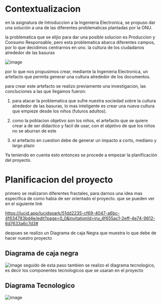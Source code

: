 # Contextualizacion
en la asignatura de Introduccion a la Ingenieria Electronica, se propuso dar una solución a una de las diferentes problematicas plantadas por la ONU.

la problematica que se elijio para dar una posible solucion es Produccion y Consumo Responsable, pero esta problematica abarca diferentes campos, por lo que decidimos centrarnos en uno. la cultura de los ciudadanos alrededor de las basuras

![image](https://github.com/LeoInDaHause/Basurainador/assets/145580263/5cfd673a-3a2c-4f08-981b-ec3faa71ab86)


por lo que nos propusimos crear, mediante la Ingenieria Electronica, un artefacto que permita generar una cultura alrededor de los documentos. 

para crear este artefacto se realizo previamente una investigacion, las concluciones a las que llegamos fueron: 

1. para atacar la problematica que sufre nuestra sociedad sobre la cultura alrededor de las basuras, lo mas inteligente es crear una nueva cultura que empieze desde los niños (futuros adultos).

2. como la poblacion objetivo son los niños, el artefacto que se quiere crear a de ser didactico y facil de usar, con el objetivo de que los niños no se aburran de este

3. el artefacto en cuestion debe de generar un impacto a corto, mediano y largo plazo


Ya teniendo en cuenta esto entonces se procede a empezar la planificación del proyecto.

# Planificacion del proyecto

primero se realizaron diferentes fractales, para darnos una idea mas especifica de como habia de ser orientado el proyecto.
que se pueden ver en el siguiente link

https://lucid.app/lucidspark/51dd2235-cf69-4047-a6bc-4f634783bd4e/edit?page=0_0&invitationId=inv_4f655ac1-2eff-4e74-9612-6d7633a6c7d3#

despues se realizo un Diagrama de caja Negra que muestra lo que debe de hacer nuestro proyecto
## Diagrama de caja negra
![image](https://github.com/LeoInDaHause/Basurainador/assets/145580263/d3eeebaa-97f2-4fae-afa5-6de148dfeab5)
seguido de esta paso tambien se realizo el diagrama tecnologico, es decir los componentes tecnologicos que se usaran en el proyecto
## Diagrama Tecnologico
![image](https://github.com/LeoInDaHause/Basurainador/assets/145580263/c78012e1-7e52-4710-bc1e-f42301cc1278)








